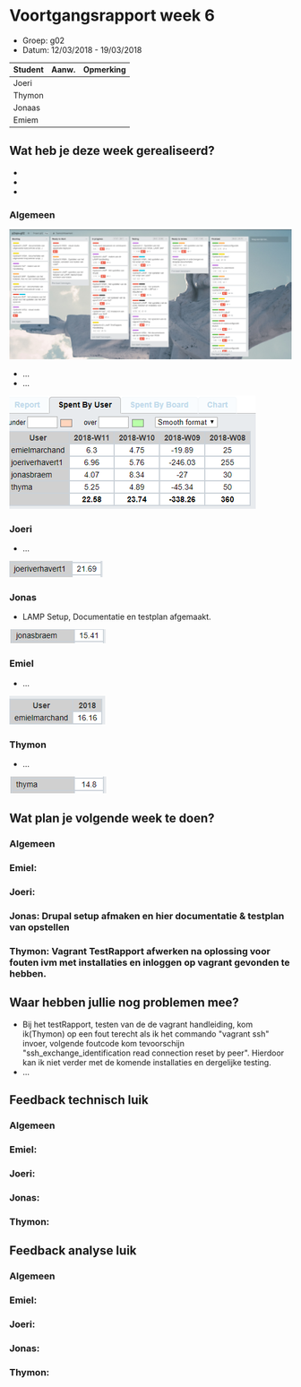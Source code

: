 # Voortgangsrapport week 6

* Groep: g02
* Datum: 12/03/2018 - 19/03/2018

| Student  | Aanw. | Opmerking |
| :---     | :---  | :---      |
| Joeri    |       |           |
| Thymon   |       |           |
| Jonaas   |       |           |
| Emiem    |       |           |

## Wat heb je deze week gerealiseerd?

* 
* 
* 

### Algemeen

![Afbeelding huidige toestand Kanban-bord(en) invoegen](img/Week6/Trellobord.PNG)

* ...
* ...

![Afbeelding teamoverzicht tijdregistratie onderverdeeld per deelopdracht](img/Week6/Overzicht_uren.PNG)

### Joeri

* ...

![Afbeelding individueel rapport tijdregistratie](img/Week6/Uren_Joeri_week6.PNG)

### Jonas

* LAMP Setup, Documentatie en testplan afgemaakt.

![Afbeelding individueel rapport tijdregistratie](img/Week6/Uren_Jonas_week6.PNG)

### Emiel

* ...

![Afbeelding individueel rapport tijdregistratie](img/Week6/Uren_Emiel_week6.PNG)

### Thymon

* ...

![Afbeelding individueel rapport tijdregistratie](img/Week6/Uren_Thymon_week6.PNG)

## Wat plan je volgende week te doen?

### Algemeen
### Emiel: 
### Joeri: 
### Jonas: Drupal setup afmaken en hier documentatie & testplan van opstellen
### Thymon: Vagrant TestRapport afwerken na oplossing voor fouten ivm met installaties en inloggen op vagrant gevonden te hebben.

## Waar hebben jullie nog problemen mee?

* Bij het testRapport, testen van de de vagrant handleiding, kom ik(Thymon) op een fout terecht als ik het commando "vagrant ssh"
  invoer, volgende foutcode kom tevoorschijn "ssh_exchange_identification read connection reset by peer". Hierdoor kan ik niet verder     met de komende installaties en dergelijke testing.
* ...

## Feedback technisch luik

### Algemeen

### Emiel: 
### Joeri: 
### Jonas: 
### Thymon: 

## Feedback analyse luik

### Algemeen

### Emiel:  
### Joeri: 
### Jonas: 
### Thymon: 

